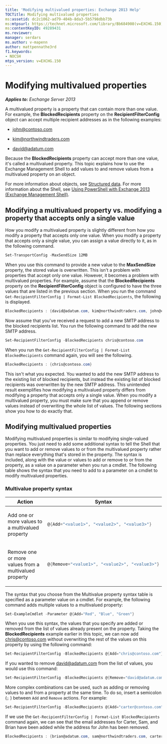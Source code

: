 ```yaml
---
title: 'Modifying multivalued properties: Exchange 2013 Help'
TOCTitle: Modifying multivalued properties
ms:assetid: dc2c1062-ad79-404b-8da3-5b5798dbb73b
ms:mtpsurl: https://technet.microsoft.com/library/Bb684908(v=EXCHG.150)
ms:contentKeyID: 49289431
ms.reviewer: 
manager: serdars
ms.author: v-mapenn
author: mattpennathe3rd
f1.keywords:
- NOCSH
mtps_version: v=EXCHG.150
---
```


# Modifying multivalued properties

_**Applies to:** Exchange Server 2013_

A multivalued property is a property that can contain more than one value. For example, the **BlockedRecipients** property on the **RecipientFilterConfig** object can accept multiple recipient addresses as in the following examples:

- john@contoso.com

- kim@northwindtraders.com

- david@adatum.com

Because the **BlockedRecipients** property can accept more than one value, it's called a multivalued property. This topic explains how to use the Exchange Management Shell to add values to and remove values from a multivalued property on an object.

For more information about objects, see [Structured data](https://docs.microsoft.com/powershell/module/microsoft.powershell.core/about/about_objects). For more information about the Shell, see [Using PowerShell with Exchange 2013 (Exchange Management Shell)](https://docs.microsoft.com/powershell/exchange/exchange-management-shell).

## Modifying a multivalued property vs. modifying a property that accepts only a single value

How you modify a multivalued property is slightly different from how you modify a property that accepts only one value. When you modify a property that accepts only a single value, you can assign a value directly to it, as in the following command.

```powershell
Set-TransportConfig -MaxSendSize 12MB
```

When you use this command to provide a new value to the **MaxSendSize** property, the stored value is overwritten. This isn't a problem with properties that accept only one value. However, it becomes a problem with multivalued properties. For example, assume that the **BlockedRecipients** property on the **RecipientFilterConfig** object is configured to have the three values that are listed in the previous section. When you run the command `Get-RecipientFilterConfig | Format-List BlockedRecipients`, the following is displayed.

```powershell
BlockedRecipients : {david@adatum.com, kim@northwindtraders.com, john@contoso.com}
```

Now assume that you've received a request to add a new SMTP address to the blocked recipients list. You run the following command to add the new SMTP address.

```powershell
Set-RecipientFilterConfig -BlockedRecipients chris@contoso.com
```

When you run the `Get-RecipientFilterConfig | Format-List BlockedRecipients` command again, you will see the following.

```powershell
BlockedRecipients : {chris@contoso.com}
```

This isn't what you expected. You wanted to add the new SMTP address to the existing list of blocked recipients, but instead the existing list of blocked recipients was overwritten by the new SMTP address. This unintended result exemplifies how modifying a multivalued property differs from modifying a property that accepts only a single value. When you modify a multivalued property, you must make sure that you append or remove values instead of overwriting the whole list of values. The following sections show you how to do exactly that.

## Modifying multivalued properties

Modifying multivalued properties is similar to modifying single-valued properties. You just need to add some additional syntax to tell the Shell that you want to add or remove values to or from the multivalued property rather than replace everything that's stored in the property. The syntax is included, along with the value or values to add or remove to or from the property, as a value on a parameter when you run a cmdlet. The following table shows the syntax that you need to add to a parameter on a cmdlet to modify multivalued properties.

### Multivalue property syntax

<table>
<colgroup>
<col style="width: 50%" />
<col style="width: 50%" />
</colgroup>
<thead>
<tr class="header">
<th>Action</th>
<th>Syntax</th>
</tr>
</thead>
<tbody>
<tr class="odd">
<td><p>Add one or more values to a multivalued property</p></td>
<td>

```powershell
@{Add="<value1>", "<value2>", "<value3>"}
```

</td>
</tr>
<tr class="even">
<td><p>Remove one or more values from a multivalued property</p></td>
<td>

```powershell
@{Remove="<value1>", "<value2>", "<value3>"}
```

</td>
</tr>
</tbody>
</table>

The syntax that you choose from the Multivalue property syntax table is specified as a parameter value on a cmdlet. For example, the following command adds multiple values to a multivalued property:

```powershell
Set-ExampleCmdlet -Parameter @{Add="Red", "Blue", "Green"}
```

When you use this syntax, the values that you specify are added or removed from the list of values already present on the property. Taking the **BlockedRecipients** example earlier in this topic, we can now add chris@contoso.com without overwriting the rest of the values on this property by using the following command:

```powershell
Set-RecipientFilterConfig -BlockedRecipients @{Add="chris@contoso.com"}
```

If you wanted to remove david@adatum.com from the list of values, you would use this command:

```powershell
Set-RecipientFilterConfig -BlockedRecipients @{Remove="david@adatum.com"}
```

More complex combinations can be used, such as adding or removing values to and from a property at the same time. To do so, insert a semicolon (`;` ) between `Add` and `Remove` actions. For example:

```powershell
Set-RecipientFilterConfig -BlockedRecipients @{Add="carter@contoso.com", "sam@northwindtraders.com", "brian@adatum.com"; Remove="john@contoso.com"}
```

If we use the `Get-RecipientFilterConfig | Format-List BlockedRecipients` command again, we can see that the email addresses for Carter, Sam, and Brian have been added while the address for John has been removed.

```powershell
BlockedRecipients : {brian@adatum.com, sam@northwindtraders.com, carter@contoso.com, chris@contoso.com, kim@northwindtraders.com}
```
